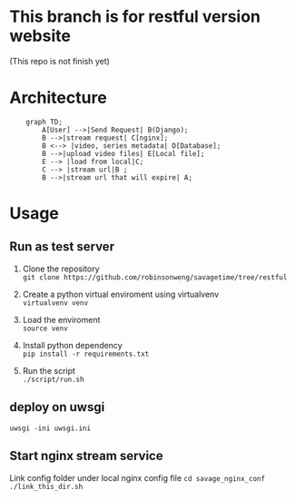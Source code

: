 # This branch is for restful version website

(This repo is not finish yet)

# Architecture

```mermaid
    graph TD;
        A[User] -->|Send Request| B(Django);
        B -->|stream request| C[nginx];
        B <--> |video, series metadata| D[Database];
        B -->|upload video files| E[Local file];
        E --> |load from local|C;
        C --> |stream url|B ;
        B -->|stream url that will expire| A;
```

# Usage

## Run as test server

1. Clone the repository<br>
`git clone https://github.com/robinsonweng/savagetime/tree/restful`

2. Create a python virtual enviroment using virtualvenv<br>
`virtualvenv venv`

3. Load the enviroment<br>
`source venv`

4. Install python dependency<br>
`pip install -r requirements.txt`

5. Run the script<br>
`./script/run.sh`

## deploy on uwsgi
`uwsgi -ini uwsgi.ini`


## Start nginx stream service
Link config folder under local nginx config file
`cd savage_nginx_conf`
`./link_this_dir.sh`
